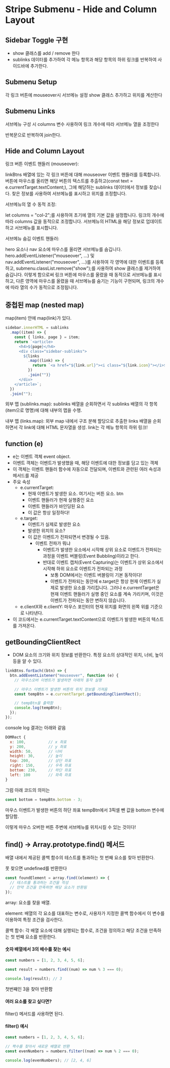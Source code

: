 # Stripe Submenu - Hide and Column Layout

## Sidebar Toggle 구현

- show 클래스를 add / remove 한다
- sublinks 데이터를 추가하여 각 메뉴 항목과 해당 항목의 하위 링크를 반복하여 사이드바에 추가한다.

## Submenu Setup

각 링크 버튼에 mouseover시 서브메뉴 설정
show 클래스 추가하고 위치를 계산한다

## Submenu Links

서브메뉴 구성 시 columns 변수 사용하여 링크 개수에 따라 서브메뉴 열을 조정한다

반복문으로 반복하여 join한다.

## Hide and Column Layout

링크 버튼 이벤트 핸들러 (mouseover):

linkBtns 배열에 있는 각 링크 버튼에 대해 mouseover 이벤트 핸들러를 등록합니다.
버튼에 마우스를 올리면 해당 버튼의 텍스트를 추출하고(const text = e.currentTarget.textContent;), 그에 해당하는 sublinks 데이터에서 정보를 찾습니다.
찾은 정보를 사용하여 서브메뉴를 표시하고 위치를 조정합니다.

서브메뉴의 열 수 동적 조정:

let columns = "col-2";를 사용하여 초기에 열의 기본 값을 설정합니다.
링크의 개수에 따라 columns 값을 동적으로 조정합니다.
서브메뉴의 HTML을 해당 정보로 업데이트하고 서브메뉴를 표시합니다.

서브메뉴 숨김 이벤트 핸들러:

hero 요소나 nav 요소에 마우스를 올리면 서브메뉴를 숨깁니다.
hero.addEventListener("mouseover", ...) 및 nav.addEventListener("mouseover", ...)를 사용하여 각 영역에 대한 이벤트를 등록하고, submenu.classList.remove("show");를 사용하여 show 클래스를 제거하여 숨깁니다.
이렇게 함으로써 링크 버튼에 마우스를 올렸을 때 동적으로 서브메뉴를 표시하고, 다른 영역에 마우스를 올렸을 때 서브메뉴를 숨기는 기능이 구현되며, 링크의 개수에 따라 열의 수가 동적으로 조정됩니다.

## 중첩된 map (nested map)

map(item) 안에 map(link)가 있다.

```js
sidebar.innerHTML = sublinks
  .map((item) => {
    const { links, page } = item;
    return `<article>
      <h4>${page}</h4>
      <div class="sidebar-sublinks">
        ${links
          .map((link) => {
            return `<a href="${link.url}"><i class="${link.icon}"></i>${link.label}</a>`;
          })
          .join("")}
      </div>
    </article>`;
  })
  .join("");
```

외부 맵 (sublinks.map):
sublinks 배열을 순회하면서 각 sublinks 배열의 각 항목(item으로 명명)에 대해 내부의 맵을 수행.

내부 맵 (links.map):
외부 map 내에서 구조 분해 할당으로 추출한 links 배열을 순회하면서 각 link에 대해 HTML 문자열을 생성.
link는 각 메뉴 항목의 하위 링크!

## function (e)

- e는 이벤트 객체 event object.
- 이벤트 객체는 이벤트가 발생했을 때, 해당 이벤트에 대한 정보를 담고 있는 객체
- 이 객체는 이벤트 핸들러 함수에 자동으로 전달되며, 이벤트와 관련된 여러 속성과 메서드를 제공
- 주요 속성
  - e.currentTarget:
    - 현재 이벤트가 발생한 요소. 여기서는 버튼 요소. btn
    - 이벤트 핸들러가 현재 실행중인 요소
    - 이벤트 핸들러가 바인딩된 요소
    - 이 값은 항상 일정하다!
  - e.target:
    - 이벤트가 실제로 발생한 요소
    - 발생한 위치의 요소?
    - 이 값은 이벤트가 전파되면서 변경될 수 있음.
      - 이벤트 전파가 뭐냐
        - 이벤트가 발생한 요소에서 시작해 상위 요소로 이벤트가 전파되는 과정을 이벤트 버블링(Event Bubbling)이라고 한다.
        - 반대로 이벤트 캡처(Event Capturing)는 이벤트가 상위 요소에서 시작해 하위 요소로 이벤트가 전파되는 과정
          - 보통 DOM에서는 이벤트 버블링이 기본 동작이다!
          - 이벤트가 전파되는 동안에 e.target은 항상 현재 이벤트가 실제로 발생한 요소를 가리킵니다. 그러나 e.currentTarget은 현재 이벤트 핸들러가 실행 중인 요소를 계속 가리키며, 이것은 이벤트가 전파되는 동안 변하지 않습니다.
  - e.clientX와 e.clientY: 마우스 포인터의 현재 위치를 화면의 왼쪽 위를 기준으로 나타낸다.
- 이 코드에서는 e.currentTarget.textContent으로 이벤트가 발생한 버튼의 텍스트를 가져온다.

## getBoundingClientRect

- DOM 요소의 크기와 위치 정보를 반환한다. 특정 요소의 상대적인 위치, 너비, 높이 등을 알 수 있다.

```js
linkBtns.forEach((btn) => {
  btn.addEventListener("mouseover", function (e) {
    // 마우스오버 이벤트가 발생하면 아래의 동작 실행

    // 마우스 이벤트가 발생한 버튼의 위치 정보를 가져옴
    const tempBtn = e.currentTarget.getBoundingClientRect();

    // tempBtn을 출력함
    console.log(tempBtn);
  });
});
```

console log 결과는 아래와 같음

```js
DOMRect {
  x: 100,          // x 좌표
  y: 200,          // y 좌표
  width: 50,       // 너비
  height: 30,      // 높이
  top: 200,        // 상단 좌표
  right: 150,      // 우측 좌표
  bottom: 230,     // 하단 좌표
  left: 100        // 좌측 좌표
}
```

그럼 아래 코드의 의미는

```js
const bottom = tempBtn.bottom - 3;
```

마우스 이벤트가 발생한 버튼의 하단 좌표 tempBtn에서 3픽셀 뺀 값을 bottom 변수에 할당함.

이렇게 마우스 오버한 버튼 주변에 서브메뉴를 위치시킬 수 있는 것이다!

## find() -> Array.prototype.find() 메서드

배열 내에서 제공된 콜백 함수의 테스트를 통과하는 첫 번째 요소를 찾아 반환한다.

못 찾으면 undefined를 반환한다

```js
const foundElement = array.find((element) => {
  // 테스트를 통과하는 조건을 작성
  // 만약 조건을 만족하면 해당 요소가 반환됨
});
```

array: 요소를 찾을 배열.

element: 배열의 각 요소를 대표하는 변수로, 사용자가 지정한 콜백 함수에서 이 변수를 이용하여 특정 조건을 검사한다.

콜백 함수: 각 배열 요소에 대해 실행되는 함수로, 조건을 정의하고 해당 조건을 만족하는 첫 번째 요소를 반환한다.

#### 숫자 배열에서 3의 배수를 찾는 예시

```js
const numbers = [1, 2, 3, 4, 5, 6];

const result = numbers.find((num) => num % 3 === 0);

console.log(result); // 3
```

첫번째인 3을 찾아 반환함

#### 여러 요소를 찾고 싶다면?

filter() 메서드를 사용하면 된다.

#### filter() 예시

```js
const numbers = [1, 2, 3, 4, 5, 6];

// 짝수를 찾아서 새로운 배열로 반환
const evenNumbers = numbers.filter((num) => num % 2 === 0);

console.log(evenNumbers); // [2, 4, 6]
```
